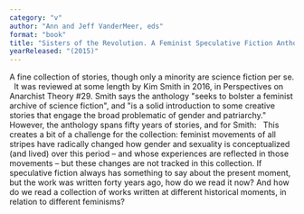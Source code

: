 ```yaml
---
category: "v"
author: "Ann and Jeff VanderMeer, eds"
format: "book"
title: "Sisters of the Revolution. A Feminist Speculative Fiction Anthology"
yearReleased: "(2015)"
---
```

A fine collection of stories, though only a 			minority are science fiction per se.
 
It was reviewed at some length by						Kim Smith in 2016, in Perspectives on Anarchist Theory 			#29. Smith says the anthology "seeks to bolster a feminist archive 			of science fiction", and "is a solid introduction to some creative 			stories that engage the broad problematic of gender and patriarchy." 			However, the anthology spans fifty years of stories, and for Smith:
 
This creates a bit of a challenge for the 			collection: feminist movements of all stripes have radically changed 			how gender and sexuality is conceptualized (and lived) over this 			period – and whose experiences are reflected in those movements – 			but these changes are not tracked in this collection. If speculative 			fiction always has something to say about the present moment,			but the work was written forty years ago, how do we read it 			now? And how do we read a collection of works written at different 			historical moments, in relation to different feminisms?